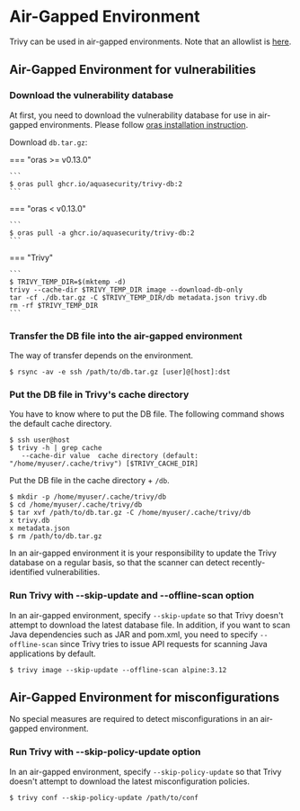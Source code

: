 # Air-Gapped Environment

Trivy can be used in air-gapped environments. Note that an allowlist is [here][allowlist].

## Air-Gapped Environment for vulnerabilities

### Download the vulnerability database
At first, you need to download the vulnerability database for use in air-gapped environments.
Please follow [oras installation instruction][oras].

Download `db.tar.gz`:

=== "oras >= v0.13.0"

    ```
    $ oras pull ghcr.io/aquasecurity/trivy-db:2
    ```

=== "oras < v0.13.0"

    ```
    $ oras pull -a ghcr.io/aquasecurity/trivy-db:2
    ```

=== "Trivy"

    ```
    $ TRIVY_TEMP_DIR=$(mktemp -d)
    trivy --cache-dir $TRIVY_TEMP_DIR image --download-db-only
    tar -cf ./db.tar.gz -C $TRIVY_TEMP_DIR/db metadata.json trivy.db
    rm -rf $TRIVY_TEMP_DIR
    ```

### Transfer the DB file into the air-gapped environment
The way of transfer depends on the environment.

```
$ rsync -av -e ssh /path/to/db.tar.gz [user]@[host]:dst
```

### Put the DB file in Trivy's cache directory
You have to know where to put the DB file. The following command shows the default cache directory.

```
$ ssh user@host
$ trivy -h | grep cache
   --cache-dir value  cache directory (default: "/home/myuser/.cache/trivy") [$TRIVY_CACHE_DIR]
```

Put the DB file in the cache directory + `/db`.

```
$ mkdir -p /home/myuser/.cache/trivy/db
$ cd /home/myuser/.cache/trivy/db
$ tar xvf /path/to/db.tar.gz -C /home/myuser/.cache/trivy/db
x trivy.db
x metadata.json
$ rm /path/to/db.tar.gz
```

In an air-gapped environment it is your responsibility to update the Trivy database on a regular basis, so that the scanner can detect recently-identified vulnerabilities. 

### Run Trivy with --skip-update and --offline-scan option
In an air-gapped environment, specify `--skip-update` so that Trivy doesn't attempt to download the latest database file.
In addition, if you want to scan Java dependencies such as JAR and pom.xml, you need to specify `--offline-scan` since Trivy tries to issue API requests for scanning Java applications by default.

```
$ trivy image --skip-update --offline-scan alpine:3.12
```

## Air-Gapped Environment for misconfigurations

No special measures are required to detect misconfigurations in an air-gapped environment.

### Run Trivy with --skip-policy-update option
In an air-gapped environment, specify `--skip-policy-update` so that Trivy doesn't attempt to download the latest misconfiguration policies.

```
$ trivy conf --skip-policy-update /path/to/conf
```

[allowlist]: ../references/troubleshooting.md
[oras]: https://oras.land/cli/
